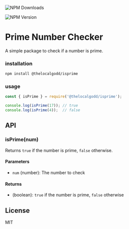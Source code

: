 ![NPM Downloads](https://img.shields.io/npm/dw/%40thelocalgodd%2Fisprime)

![NPM Version](https://img.shields.io/npm/v/%40thelocalgodd%2Fisprime)


# Prime Number Checker

A simple package to check if a number is prime.

### installation

```bash
npm install @thelocalgodd/isprime
```

### usage

```javascript
const { isPrime } = require('@thelocalgodd/isprime');

console.log(isPrime(17)); // true
console.log(isPrime(4));  // false
```


## API

### isPrime(num)

Returns `true` if the number is prime, `false` otherwise.

#### Parameters

- `num` (number): The number to check

#### Returns

- (boolean): `true` if the number is prime, `false` otherwise

## License

MIT